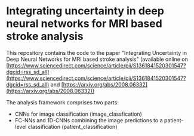 # Integrating uncertainty in deep neural networks for MRI based stroke analysis

This repository contains the code to the paper "Integrating Uncertainty in Deep Neural Networks for MRI based stroke analysis" (available online on [https://www.sciencedirect.com/science/article/pii/S1361841520301547?dgcid=rss_sd_all](https://www.sciencedirect.com/science/article/pii/S1361841520301547?dgcid=rss_sd_all) and [https://arxiv.org/abs/2008.06332](https://arxiv.org/abs/2008.06332))

The analysis framework comprises two parts:
- CNNs for image classification (image_classfication)
- FC-NNs and 1D-CNNs combining the image predictions to a patient-level classification (patient_classification)
